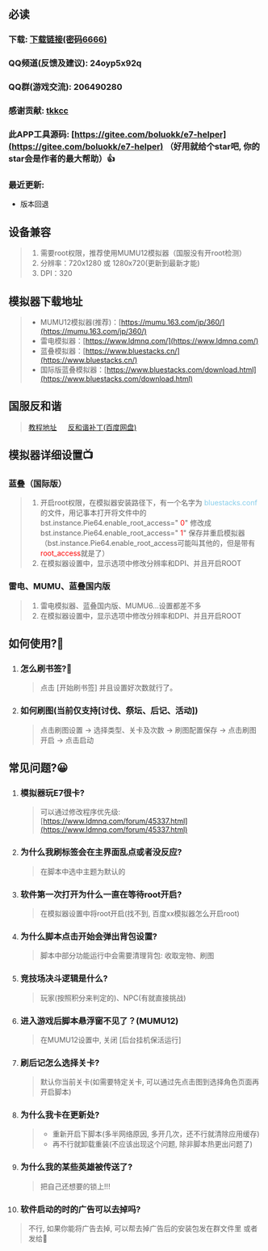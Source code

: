 ## 必读

### 下载: [下载链接(密码6666)](https://wwos.lanzouj.com/ioVOc117nsqh)

### QQ频道(反馈及建议): 24oyp5x92q

### QQ群(游戏交流): 206490280 

### 感谢贡献: [tkkcc](https://github.com/tkkcc)

### 此APP工具源码: [https://gitee.com/boluokk/e7-helper](https://gitee.com/boluokk/e7-helper) （好用就给个star吧, 你的star会是作者的最大帮助）👍

### 最近更新: 
- 版本回退

## 设备兼容

> 1. 需要root权限，推荐使用MUMU12模拟器（国服没有开root检测）
> 2. 分辨率：720x1280 或 1280x720(更新到最新才能)
> 3. DPI：320

## 模拟器下载地址

> - MUMU12模拟器(推荐)：[https://mumu.163.com/jp/360/](https://mumu.163.com/jp/360/)
> - 雷电模拟器：[https://www.ldmnq.com/](https://www.ldmnq.com/)
> - 蓝叠模拟器：[https://www.bluestacks.cn/](https://www.bluestacks.cn/)
> - 国际版蓝叠模拟器：[https://www.bluestacks.com/download.html](https://www.bluestacks.com/download.html)

## 国服反和谐
> [教程地址](https://g.nga.cn/read.php?tid=37578061&rand=971) 　 
> [反和谐补丁(百度网盘)](https://pan.baidu.com/s/14kMrOB8fa5jP06HpKwmb1Q?pwd=dfnt#list/path=%2F) 　


## 模拟器详细设置📺

### 蓝叠（国际版）

> 1. 开启root权限，在模拟器安装路径下，有一个名字为   <font color="skyblue">bluestacks.conf</font> 的文件，用记事本打开将文件中的 bst.instance.Pie64.enable_root_access=" <font color="red">0</font>"  修改成  bst.instance.Pie64.enable_root_access=" <font color="red">1</font>" 保存并重启模拟器（bst.instance.Pie64.enable_root_access可能叫其他的，但是带有<font color='red'>root_access</font>就是了）
> 2. 在模拟器设置中，显示选项中修改分辨率和DPI、并且开启ROOT

### 雷电、MUMU、蓝叠国内版

> 1. 雷电模拟器、蓝叠国内版、MUMU6...设置都差不多
> 2. 在模拟器设置中，显示选项中修改分辨率和DPI、并且开启ROOT

## 如何使用?🦊

1. ### 怎么刷书签?🍃
   > 点击 [开始刷书签] 并且设置好次数就行了。
   
2. ### 如何刷图(当前仅支持[讨伐、祭坛、后记、活动])
   > 点击刷图设置 -> 选择类型、关卡及次数 -> 刷图配置保存 -> 点击刷图开启 -> 点击启动

## 常见问题?😀
1. ### 模拟器玩E7很卡?
   > 可以通过修改程序优先级: [https://www.ldmnq.com/forum/45337.html](https://www.ldmnq.com/forum/45337.html)
2. ### 为什么我刷标签会在主界面乱点或者没反应?
   > 在脚本中选中主题为默认的
3. ### 软件第一次打开为什么一直在等待root开启?
   > 在模拟器设置中将root开启(找不到, 百度xx模拟器怎么开启root)
4. ### 为什么脚本点击开始会弹出背包设置?
   > 脚本中部分功能运行中会需要清理背包: 收取宠物、刷图
5. ### 竞技场决斗逻辑是什么?
   > 玩家(按照积分来判定的)、NPC(有就直接挑战)
6. ### 进入游戏后脚本悬浮窗不见了？(MUMU12)
   > 在MUMU12设置中, 关闭 [后台挂机保活运行]
7. ### 刷后记怎么选择关卡?
   > 默认你当前关卡(如需要特定关卡, 可以通过先点击图到选择角色页面再开启脚本)
8. ### 为什么我卡在更新处?
   > - 重新开启下脚本(多半网络原因, 多开几次，还不行就清除应用缓存)
   > - 再不行就卸载重装(不应该出现这个问题, 除非脚本热更出问题了)
9. ### 为什么我的某些英雄被传送了?
   > 把自己还想要的锁上!!!
10. ### 软件启动的时的广告可以去掉吗?
   > 不行, 如果你能将广告去掉, 可以帮去掉广告后的安装包发在群文件里 或者 发给🍍